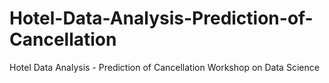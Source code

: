 # Hotel-Data-Analysis-Prediction-of-Cancellation
Hotel Data Analysis - Prediction of Cancellation Workshop on Data Science
